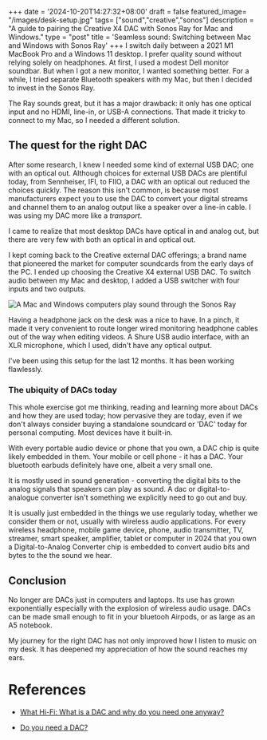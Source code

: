 +++
date = '2024-10-20T14:27:32+08:00'
draft = false
featured_image= "/images/desk-setup.jpg"
tags= ["sound","creative","sonos"]
description = "A guide to pairing the Creative X4 DAC with Sonos Ray for Mac and Windows."
type = "post"
title = 'Seamless sound: Switching between Mac and Windows with Sonos Ray'
+++
I switch daily between a 2021 M1 MacBook Pro and a Windows 11 desktop. I prefer quality sound without relying solely on headphones. At first, I used a modest Dell monitor soundbar. But when I got a new monitor, I wanted something better. For a while, I tried separate Bluetooth speakers with my Mac, but then I decided to invest in the Sonos Ray.

The Ray sounds great, but it has a major drawback: it only has one optical input and no HDMI, line-in, or USB-A connections. That made it tricky to connect to my Mac, so I needed a different solution.

## The quest for the right DAC

After some research, I knew I needed some kind of external USB DAC; one with an optical out. Although choices for external USB DACs are plentiful today, from Sennheiser, IFI, to FIIO, a DAC with an optical out reduced the choices quickly. The reason this isn't common, is because most manufacturers expect you to use the DAC to convert your digital streams and channel them to an analog output like a speaker over a line-in cable. I was using my DAC more like a *transport*.

I came to realize that most desktop DACs have optical in and analog out, but there are very few with both an optical in and optical out. 

I kept coming back to the Creative external DAC offerings; a brand name that pioneered the market for computer soundcards from the early days of the PC. I ended up choosing the Creative X4 external USB DAC. To switch audio between my Mac and desktop, I added a USB switcher with four inputs and two outputs.

![ A Mac and Windows computers play sound through the Sonos Ray](/images/desk-connections.webp)

Having a headphone jack on the desk was a nice to have. In a pinch, it made it very convenient to route longer wired monitoring headphone cables out of the way when editing videos. A Shure USB audio interface, with an XLR microphone, which I used, didn't have any optical output. 

I've been using this setup for the last 12 months. It has been working flawlessly.


### The ubiquity of DACs today
This whole exercise got me thinking, reading and learning more about DACs and how they are used today; how pervasive they are today, even if we don't always consider buying a standalone soundcard or 'DAC' today for personal computing. Most devices have it built-in. 

With every portable audio device or phone that you own, a DAC chip is quite likely embedded in them. Your mobile or cell phone - it has a DAC. Your bluetooth  earbuds definitely have one, albeit a very small one. 

It is mostly used in sound generation - converting the digital bits to the analog signals that speakers can play as sound. A dac or digital-to-analogue converter isn't something we explicitly need to go out and buy. 

It is usually just embedded in the things we use regularly today, whether we consider them or not, usually with wireless audio applications. For every wireless headphone, mobile game device, phone, audio transmitter, TV, streamer, smart speaker, amplifier, tablet or computer in 2024 that you own a Digital-to-Analog Converter chip is embedded to convert audio bits and bytes to the the sound we hear. 

## Conclusion
No longer are DACs just in computers and laptops. Its use has grown exponentially especially with the explosion of wireless audio usage.  DACs can be made small enough to fit in your bluetooh Airpods, or as large as an A5 notebook. 

My journey for the right DAC has not only improved how I listen to music on my desk. It has deepened my appreciation of how the sound reaches my ears.


# References
* [What Hi-Fi: What is a DAC and why do you need one anyway?](https://www.whathifi.com/advice/dacs-what-is-a-dac-and-do-you-need-one)

* [Do you need a DAC?](https://www.soundguys.com/do-you-need-a-dac-13488/)